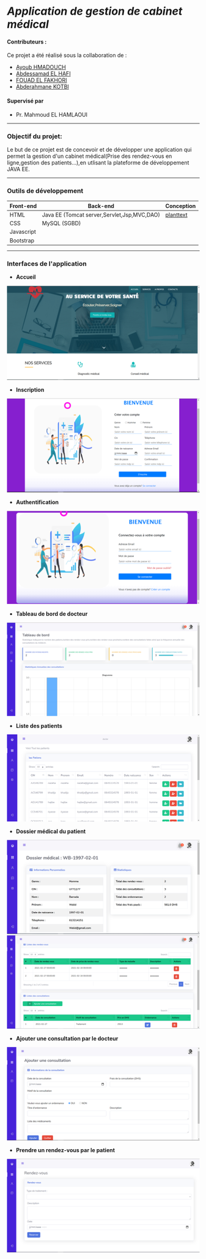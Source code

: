 # ***Application de gestion de cabinet médical***

#### **Contributeurs :**
Ce projet a été réalisé sous la collaboration de :
  
  * [Ayoub HMADOUCH ](https://github.com/AyoubHmadouch)
  * [Abdessamad EL HAFI](https://github.com/abdoelhafi)
  * [FOUAD EL FAKHORI](https://github.com/fFakhori)
  * [Abderahmane KOTBI](https://github.com/abdorah)

#### **Supervisé par** 
* Pr. Mahmoud EL HAMLAOUI

---
### **Objectif du projet:**
Le but de ce projet est de concevoir et de développer une application qui permet la gestion d'un cabinet médical(Prise des rendez-vous en ligne,gestion des patients...),en utlisant la plateforme de développement JAVA EE.

---
### **Outils de développement**

<table>
    <thead>
        <th>Front-end</th>
        <th>Back-end</th>
        <th>Conception</th>
    </thead>
    <tbody>
        <tr>
            <td>HTML</td>
            <td>Java EE (Tomcat server,Servlet,Jsp,MVC,DAO)</td>
            <td><a href=https://www.planttext.com/">planttext</a></td>
        </tr>
        <tr>
            <td>CSS</td>
            <td>MySQL (SGBD)</td>
            <td></td>
        </tr>
         <tr>
            <td>Javascript</td>
            <td></td>
            <td></td>
        </tr>
        <tr>
            <td>Bootstrap</td>
            <td></td>
            <td></td>
        </tr>
    </tbody>
</table>

---


### **Interfaces de l'application**
* **Accueil**
  
 ![](screenshots/accueil.png)

* **Inscription**

![](screenshots/register.png)

* **Authentification**

![](screenshots/login.png)

* **Tableau de bord de docteur**

![](screenshots/dashboard-doctor.png)

* **Liste des patients**

![](screenshots/patients.png)

* **Dossier médical du patient**

![](screenshots/medicalFile.png)
![](screenshots/lists-appointments-consultaions.png)

* **Ajouter une consultation par le docteur**

![](screenshots/add-consultations.png)

* **Prendre un rendez-vous par le patient**

![](screenshots/take-appointment.png)

